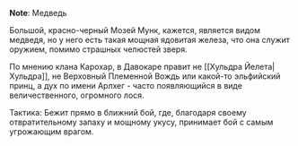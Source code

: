**Note**: Медведь

Большой, красно-черный Мозей Мунк, кажется, является видом медведя, но у него есть такая мощная ядовитая железа, что она служит оружием, помимо страшных челюстей зверя.

По мнению клана Карохар, в Давокаре правит не [[Хульдра Йелета|Хульдра]], не Верховный Племенной Вождь или какой-то эльфийский принц, а дух по имени Арлхег - часто появляющийся в виде величественного, огромного лося.

Тактика: Бежит прямо в ближний бой, где, благодаря своему отвратительному запаху и мощному укусу, принимает бой с самым угрожающим врагом.